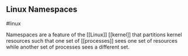 ## Linux Namespaces
#linux

Namespaces are a feature of the [[Linux]] [[kernel]] that partitions kernel resources such that one set of [[processes]] sees one set of resources while another set of processes sees a different set.
